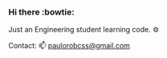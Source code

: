 ### Hi there :bowtie:

Just an Engineering student learning code. ⚙

Contact: 📫 paulorobcss@gmail.com
